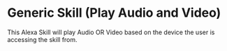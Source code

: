 # Generic Skill (Play Audio and Video)

This Alexa Skill will play Audio OR Video based on the device the user is accessing the skill from.
